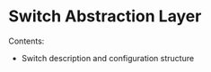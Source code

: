 Switch Abstraction Layer
=========================

Contents:
* Switch description and configuration structure
